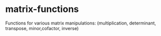 # matrix-functions

Functions for various matrix manipulations: (multiplication, determinant, transpose, minor,cofactor, inverse)

